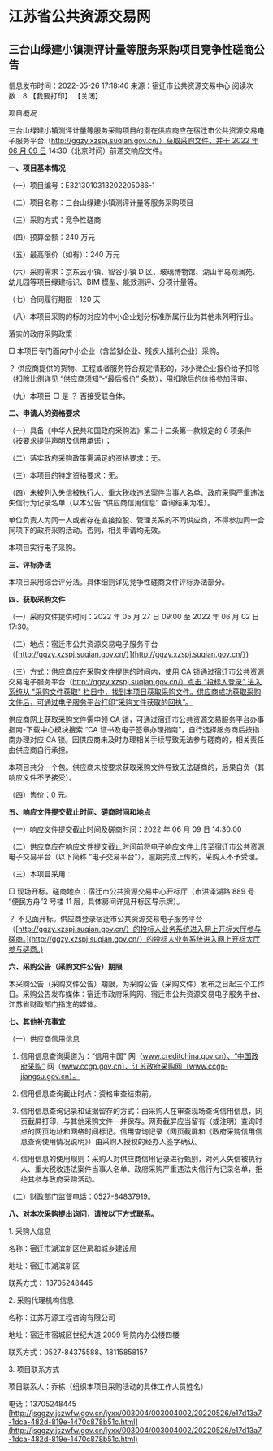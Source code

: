 # 江苏省公共资源交易网
## 三台山绿建小镇测评计量等服务采购项目竞争性磋商公告

信息发布时间：2022-05-26 17:18:46 来源：宿迁市公共资源交易中心 阅读次数：8 【我要打印】 【关闭】

项目概况

三台山绿建小镇测评计量等服务采购项目的潜在供应商应在宿迁市公共资源交易电子服务平台（[http://ggzy.xzspj.suqian.gov.cn/）获取采购文件，并于 2022 年 06 月 09 日](http://ggzy.xzspj.suqian.gov.cn/）获取采购文件，并于2022年06月09日) 14:30（北京时间）前递交响应文件。

**一、项目基本情况**

（一）项目编号：E3213010313202205086-1

（二）项目名称：三台山绿建小镇测评计量等服务采购项目

（三）采购方式：竞争性磋商

（四）预算金额：240 万元

（五）最高限价（如有）：240 万元

（六）采购需求：京东云小镇、智谷小镇 D 区、玻璃博物馆、湖山半岛观澜苑、幼儿园等项目绿建标识、BIM 模型、能效测评、分项计量等。

（七）合同履行期限：120 天

（八）本项目采购的标的对应的中小企业划分标准所属行业为其他未列明行业。

落实的政府采购政策：

□ 本项目专门面向中小企业（含监狱企业、残疾人福利企业）采购。

？ 供应商提供的货物、工程或者服务符合规定情形的，对小微企业报价给予扣除（扣除比例详见 “供应商须知”-“最后报价” 条款），用扣除后的价格参加评审。

（九）本项目 □ 是 ？ 否接受联合体。

**二、申请人的资格要求**

（一）具备《中华人民共和国政府采购法》第二十二条第一款规定的 6 项条件（按要求提供声明及信用承诺）；

（二）落实政府采购政策需满足的资格要求：无。

（三）本项目的特定资格要求：无。

（四）未被列入失信被执行人、重大税收违法案件当事人名单、政府采购严重违法失信行为记录名单（以本公告 “供应商信用信息” 查询结果为准）。

单位负责人为同一人或者存在直接控股、管理关系的不同供应商，不得参加同一合同项下的政府采购活动。否则，相关申请均无效。

本项目实行电子采购。

**三、评标办法**

本项目采用综合评分法。具体细则详见竞争性磋商文件评标办法部分。

**四、获取采购文件**

（一）采购文件提供时间：2022 年 05 月 27 日 09:00 至 2022 年 06 月 02 日 17:30。

（二）地点：宿迁市公共资源交易电子服务平台（[http://ggzy.xzspj.suqian.gov.cn/）](http://ggzy.xzspj.suqian.gov.cn/）)

（三）方式：供应商应在采购文件提供的时间内，使用 CA 锁通过宿迁市公共资源交易电子服务平台（[http://ggzy.xzspj.suqian.gov.cn/）点击 “投标人登录” 进入系统从 "采购文件获取" 栏目中，找到本项目获取采购文件。供应商成功获取采购文件后，可通过电子服务平台打印“采购文件获取的回执”。](http://ggzy.xzspj.suqian.gov.cn/）点击“投标人登录”进入系统从"采购文件获取"栏目中，找到本项目获取采购文件。供应商成功获取采购文件后，可通过电子服务平台打印“采购文件获取的回执”。)

供应商网上获取采购文件需申领 CA 锁，可通过宿迁市公共资源交易服务平台办事指南-下载中心模块搜索 “CA 证书及电子签章办理指南”，自行选择服务商后按指南办理对应 CA 锁。因供应商未及时办理相关手续导致无法参与磋商的，相关责任由供应商自行承担。

本项目共分一个包。供应商未按要求获取采购文件导致无法磋商的，后果自负（其响应文件不予接受）。

（四）售价：0 元。

**五、响应文件提交截止时间、磋商时间和地点**

（一）响应文件提交截止时间及磋商时间：2022 年 06 月 09 日 14:30:00

（二）供应商应在响应文件提交截止时间前将电子响应文件上传至宿迁市公共资源电子交易平台（以下简称 “电子交易平台”），逾期完成上传的，采购人不予受理。

（三）本项目采用：

□ 现场开标。磋商地点：宿迁市公共资源交易中心开标厅（市洪泽湖路 889 号 “便民方舟”2 号楼 11 层，具体房间详见开标区导示牌）。

？ 不见面开标。供应商登录宿迁市公共资源交易电子服务平台（[http://ggzy.xzspj.suqian.gov.cn/）的投标人业务系统进入网上开标大厅参与磋商。](http://ggzy.xzspj.suqian.gov.cn/）的投标人业务系统进入网上开标大厅参与磋商。)

**六、采购公告（采购文件公告）期限**

本采购公告（采购文件公告）期限，为采购公告（采购文件）发布之日起三个工作日。采购公告发布媒体：宿迁市政府采购网、宿迁市公共资源交易电子服务平台、江苏省财政部门指定的媒体。

**七、其他补充事宜**

（一）供应商信用信息

1. 信用信息查询渠道为：“信用中国” 网（www.creditchina.gov.cn）、“中国政府采购” 网（www.ccgp.gov.cn）、江苏政府采购网（www.ccgp-jiangsu.gov.cn）。

2. 信用信息查询截止时点：资格审查结束前。

3. 信用信息查询记录和证据留存的方式：由采购人在审查现场查询信用信息，网页截屏打印，与其他采购文件一并保存。网页截屏应当留有（或注明）查询时点的网页地址和网络时间标记。信用查询记录（网页截屏和《政府采购信用信息查询使用情况说明》）由采购人授权的经办人签字确认。

4. 信用信息的使用规则：采购人对供应商信用记录进行甄别，对列入失信被执行人、重大税收违法案件当事人名单、政府采购严重违法失信行为记录名单，拒绝其参与政府采购活动。

（二）财政部门监督电话：0527-84837919。

**八、对本次采购提出询问，请按以下方式联系。** 

1\. 采购人信息

名称：宿迁市湖滨新区住房和城乡建设局

地址：宿迁市湖滨新区

联系方式： 13705248445

2\. 采购代理机构信息

名称：江苏万源工程咨询有限公司

地址：宿迁市宿城区世纪大道 2099 号院内办公楼四楼

联系方式：0527-84375588、18115858157

3\. 项目联系方式

项目联系人：乔栋（组织本项目采购活动的具体工作人员姓名）

电话：13705248445 
 [http://jsggzy.jszwfw.gov.cn/jyxx/003004/003004002/20220526/e17d13a7-1dca-482d-819e-1470c878b51c.html](http://jsggzy.jszwfw.gov.cn/jyxx/003004/003004002/20220526/e17d13a7-1dca-482d-819e-1470c878b51c.html)
